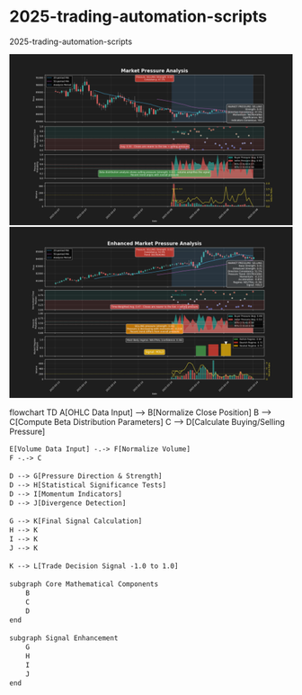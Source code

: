 # 2025-trading-automation-scripts
2025-trading-automation-scripts


![Example 1](Figure_1.png)
![Example 2](Figure_2.png)

flowchart TD
    A[OHLC Data Input] --> B[Normalize Close Position]
    B --> C[Compute Beta Distribution Parameters]
    C --> D[Calculate Buying/Selling Pressure]
    
    E[Volume Data Input] -.-> F[Normalize Volume]
    F -.-> C
    
    D --> G[Pressure Direction & Strength]
    D --> H[Statistical Significance Tests]
    D --> I[Momentum Indicators]
    D --> J[Divergence Detection]
    
    G --> K[Final Signal Calculation]
    H --> K
    I --> K
    J --> K
    
    K --> L[Trade Decision Signal -1.0 to 1.0]
    
    subgraph Core Mathematical Components
        B
        C
        D
    end
    
    subgraph Signal Enhancement
        G
        H
        I
        J
    end


